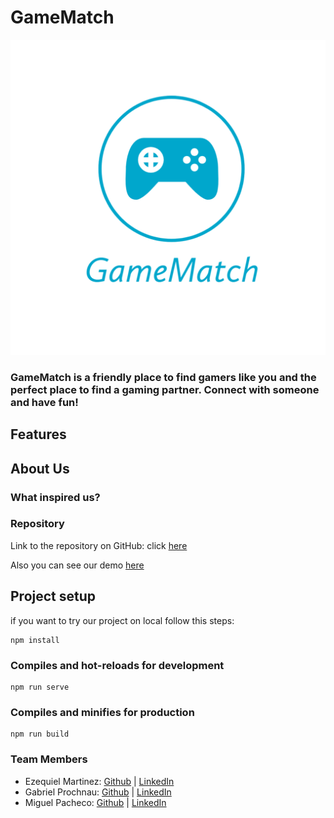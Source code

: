# GameMatch

![Logo](https://github.com/Miguel22247/GameMatch/blob/Testing/public/icons/GameMatch.png?raw=true)

### GameMatch is a friendly place to find gamers like you and the perfect place to find a gaming partner. Connect with someone and have fun!

## Features

## About Us

### What inspired us?

### Repository
Link to the repository on GitHub: click [here](https://github.com/Miguel22247/GameMatch)

Also you can see our demo [here]()

## Project setup
if you want to try our project on local follow this steps:
```
npm install
```

### Compiles and hot-reloads for development
```
npm run serve
```

### Compiles and minifies for production
```
npm run build
```

### Team Members
* Ezequiel Martinez: [Github](https://github.com/ezedksl/) | [LinkedIn](https://www.linkedin.com/in/ezequiel-martinez-rodriguez/)
* Gabriel Prochnau: [Github](https://github.com/Rielch/) | [LinkedIn](https://www.linkedin.com/in/gabriel-prochnau-58447a1b7/)
* Miguel Pacheco: [Github](https://github.com/Miguel22247/) | [LinkedIn](https://linkedin.com/in/miguel-pacheco-ruiz)
